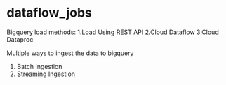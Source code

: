 # dataflow_jobs

Bigquery load methods:
1.Load Using REST API
2.Cloud Dataflow
3.Cloud Dataproc

Multiple ways to ingest the data to bigquery
1. Batch Ingestion
2. Streaming Ingestion
